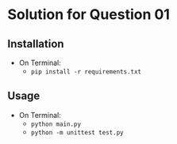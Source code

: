 # Solution for Question 01

## Installation
- On Terminal:
  - `pip install -r requirements.txt`

## Usage
- On Terminal:
  - `python main.py`
  - `python -m unittest test.py`